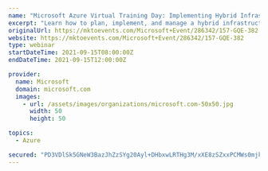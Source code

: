 ```yaml
---
name: "Microsoft Azure Virtual Training Day: Implementing Hybrid Infrastructure"
excerpt: "Learn how to plan, implement, and manage a hybrid infrastructure across on-premises, multicloud, and edge environments. Get an overview of hybrid infrastructure capabilities with Microsoft's cloud computing platform. Learn how to build, deploy, and run hybrid and edge computing apps consistently across"
originalUrl: https://mktoevents.com/Microsoft+Event/286342/157-GQE-382
website: https://mktoevents.com/Microsoft+Event/286342/157-GQE-382
type: webinar
startDateTime: 2021-09-15T08:00:00Z
endDateTime: 2021-09-15T12:00:00Z

provider:
  name: Microsoft
  domain: microsoft.com
  images:
    - url: /assets/images/organizations/microsoft.com-50x50.jpg
      width: 50
      height: 50

topics:
  - Azure

secured: "PD3VDlSk5GNeW3BazJhZzSYg20Ayl+DHbxwLRTHg3M/xXE8zSZxxPCMWs0mjkUCg18MIrMrZdgmevn53QpFgPYYhQhQVkW6GNMC4BeGJvsK6+kSyqHI2NFeIYlNCsbIPM2UeCRlsmXrA6ofB8R8MkleDYP/N2W76mdn8kX6zc019FAVjLflVE1IrFv4ctVaFjh0TWTecBKV6ZQzBzSPZkEo3/wMRRRnQMK7sOTrH+HCE+DTG4bi4fsMGPazOa6T9d7HtBipUPuvYmttz5kK8oje3MqS4AmT30BErERCzacfMWgX2UEnMs/IvP10xDiN32xQSvdg0bGh9EfU35p1FM68uImDNglMfQXPDmULWSW4=;PwrRojSZjtn1zOiwL7isRg=="
---
```


